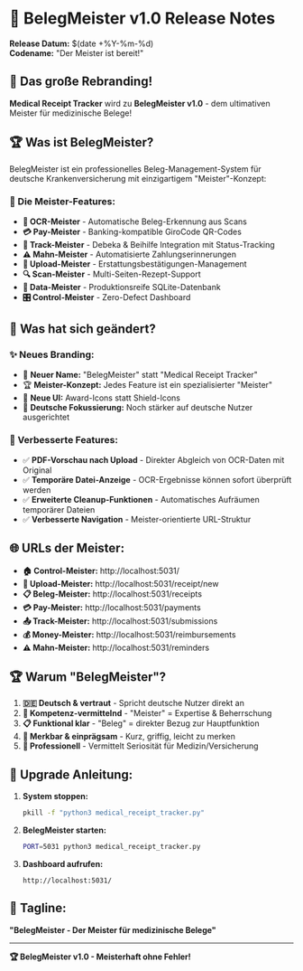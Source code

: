 # 🎯 BelegMeister v1.0 Release Notes

**Release Datum:** $(date +%Y-%m-%d)  
**Codename:** "Der Meister ist bereit!"

## 🎉 Das große Rebranding!

**Medical Receipt Tracker** wird zu **BelegMeister v1.0** - dem ultimativen Meister für medizinische Belege!

## 🏆 Was ist BelegMeister?

BelegMeister ist ein professionelles Beleg-Management-System für deutsche Krankenversicherung mit einzigartigem "Meister"-Konzept:

### 🤖 Die Meister-Features:

- **🤖 OCR-Meister** - Automatische Beleg-Erkennung aus Scans
- **💳 Pay-Meister** - Banking-kompatible GiroCode QR-Codes  
- **🏥 Track-Meister** - Debeka & Beihilfe Integration mit Status-Tracking
- **⚠️ Mahn-Meister** - Automatisierte Zahlungserinnerungen
- **📁 Upload-Meister** - Erstattungsbestätigungen-Management
- **🔍 Scan-Meister** - Multi-Seiten-Rezept-Support
- **💾 Data-Meister** - Produktionsreife SQLite-Datenbank
- **🎛️ Control-Meister** - Zero-Defect Dashboard

## 🔄 Was hat sich geändert?

### ✨ Neues Branding:
- 🎯 **Neuer Name:** "BelegMeister" statt "Medical Receipt Tracker"
- 🏆 **Meister-Konzept:** Jedes Feature ist ein spezialisierter "Meister"
- 🎨 **Neue UI:** Award-Icons statt Shield-Icons
- 📝 **Deutsche Fokussierung:** Noch stärker auf deutsche Nutzer ausgerichtet

### 🚀 Verbesserte Features:
- ✅ **PDF-Vorschau nach Upload** - Direkter Abgleich von OCR-Daten mit Original
- ✅ **Temporäre Datei-Anzeige** - OCR-Ergebnisse können sofort überprüft werden
- ✅ **Erweiterte Cleanup-Funktionen** - Automatisches Aufräumen temporärer Dateien
- ✅ **Verbesserte Navigation** - Meister-orientierte URL-Struktur

## 🌐 URLs der Meister:

- **🏠 Control-Meister:** http://localhost:5031/
- **📄 Upload-Meister:** http://localhost:5031/receipt/new  
- **📋 Beleg-Meister:** http://localhost:5031/receipts
- **💳 Pay-Meister:** http://localhost:5031/payments
- **📤 Track-Meister:** http://localhost:5031/submissions  
- **💰 Money-Meister:** http://localhost:5031/reimbursements
- **⚠️ Mahn-Meister:** http://localhost:5031/reminders

## 🏆 Warum "BelegMeister"?

1. **🇩🇪 Deutsch & vertraut** - Spricht deutsche Nutzer direkt an
2. **🎯 Kompetenz-vermittelnd** - "Meister" = Expertise & Beherrschung
3. **📋 Funktional klar** - "Beleg" = direkter Bezug zur Hauptfunktion  
4. **💭 Merkbar & einprägsam** - Kurz, griffig, leicht zu merken
5. **💼 Professionell** - Vermittelt Seriosität für Medizin/Versicherung

## 🚀 Upgrade Anleitung:

1. **System stoppen:**
   ```bash
   pkill -f "python3 medical_receipt_tracker.py"
   ```

2. **BelegMeister starten:**
   ```bash
   PORT=5031 python3 medical_receipt_tracker.py
   ```

3. **Dashboard aufrufen:**
   ```
   http://localhost:5031/
   ```

## 🎯 Tagline:

**"BelegMeister - Der Meister für medizinische Belege"**

---

**🏆 BelegMeister v1.0 - Meisterhaft ohne Fehler!** 
